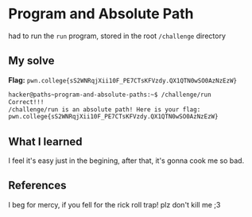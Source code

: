 
# Program and Absolute Path
had to run the `run` program, stored in the root `/challenge` directory

## My solve
**Flag:** `pwn.college{sS2WNRqjXii10F_PE7CTsKFVzdy.QX1QTN0wSO0AzNzEzW}`


```bash
hacker@paths~program-and-absolute-paths:~$ /challenge/run
Correct!!!
/challenge/run is an absolute path! Here is your flag:
pwn.college{sS2WNRqjXii10F_PE7CTsKFVzdy.QX1QTN0wSO0AzNzEzW}
```

## What I learned

I feel it's easy just in the begining, after that, it's gonna cook me so bad. 

## References 

I beg for mercy, if you fell for the rick roll trap! plz don't kill me ;3 